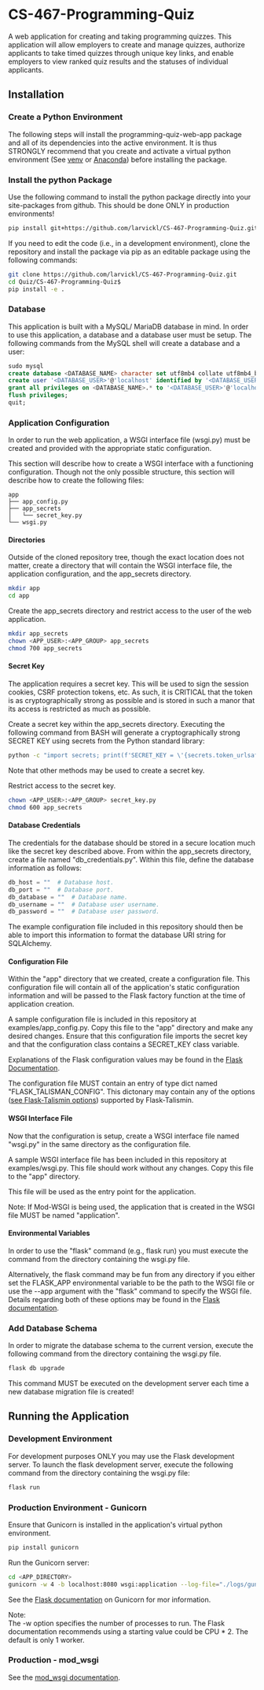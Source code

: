 # CS-467-Programming-Quiz
A web application for creating and taking programming quizzes. This application will allow employers to create and manage quizzes, authorize applicants to take timed quizzes through unique key links, and enable employers to view ranked quiz results and the statuses of individual applicants.
## Installation
### Create a Python Environment
The following steps will install the programming-quiz-web-app package and all of its dependencies into the active environment.  It is thus STRONGLY recommend that you create and activate a virtual python environment (See [venv](https://docs.python.org/3/library/venv.html) or [Anaconda](https://anaconda.org/)) before installing the package.

### Install the python Package
Use the following command to install the python package directly into your site-packages from github.  This should be done ONLY in production environments!
```bash
pip install git+https://github.com/larvickl/CS-467-Programming-Quiz.git
```

If you need to edit the code (i.e., in a development environment), clone the repository and install the package via pip as an editable package using the following commands:
```bash
git clone https://github.com/larvickl/CS-467-Programming-Quiz.git
cd Quiz/CS-467-Programming-Quiz$
pip install -e .
```
### Database
This application is built with a MySQL/ MariaDB database in mind.  In order to use this application, a database and a database user must be setup.  The following commands from the MySQL shell will create a database and a user:
```sql
sudo mysql
create database <DATABASE_NAME> character set utf8mb4 collate utf8mb4_bin;
create user '<DATABASE_USER>'@'localhost' identified by '<DATABASE_USER_PASSWORD>';
grant all privileges on <DATABASE_NAME>.* to '<DATABASE_USER>'@'localhost';
flush privileges;
quit;
```
### Application Configuration
In order to run the web application, a WSGI interface file (wsgi.py) must be created and provided with the appropriate static configuration.  

This section will describe how to create a WSGI interface with a functioning configuration.  Though not the only possible structure, this section will describe how to create the following files:
```
app
├── app_config.py
├── app_secrets
│   └── secret_key.py
└── wsgi.py
```
#### Directories
Outside of the cloned repository tree, though the exact location does not matter, create a directory that will contain the WSGI interface file, the application configuration, and the app_secrets directory.
```bash
mkdir app
cd app
```
Create the app_secrets directory and restrict access to the user of the web application.
```bash
mkdir app_secrets
chown <APP_USER>:<APP_GROUP> app_secrets
chmod 700 app_secrets
```
#### Secret Key
The application requires a secret key.  This will be used to sign the session cookies, CSRF protection tokens, etc.  As such, it is CRITICAL that the token is as cryptographically strong as possible and is stored in such a manor that its access is restricted as much as possible.

Create a secret key within the app_secrets directory. Executing the following command from BASH will generate a cryptographically strong SECRET KEY using secrets from the Python standard library:
```bash
python -c "import secrets; print(f'SECRET_KEY = \'{secrets.token_urlsafe(256)}\'')" > secret_key.py
```
Note that other methods may be used to create a secret key.

Restrict access to the secret key.
```bash
chown <APP_USER>:<APP_GROUP> secret_key.py
chmod 600 app_secrets
```
#### Database Credentials
The credentials for the database should be stored in a secure location much like the secret key described above.  From within the app_secrets directory, create a file named "db_credentials.py".  Within this file, define the database information as follows:
```python
db_host = ""  # Database host.
db_port = ""  # Database port.
db_database = ""  # Database name.
db_username = ""  # Database user username.
db_password = ""  # Database user password.
```
The example configuration file included in this repository should then be able to import this information to format the database URI string for SQLAlchemy.
#### Configuration File
Within the "app" directory that we created, create a configuration file.  This configuration file will contain all of the application's static configuration information and will be passed to the Flask factory function at the time of application creation.

A sample configuration file is included in this repository at examples/app_config.py.  Copy this file to the "app" directory and make any desired changes.  Ensure that this configuration file imports the secret key and that the configuration class contains a SECRET_KEY class variable.

Explanations of the Flask configuration values may be found in the [Flask Documentation](https://flask.palletsprojects.com/en/3.0.x/config/#builtin-configuration-values).

The configuration file MUST contain an entry of type dict named "FLASK_TALISMAN_CONFIG".  This dictonary may contain any of the options ([see Flask-Talismin options](https://github.com/GoogleCloudPlatform/flask-talisman?tab=readme-ov-file#options)) supported by Flask-Talismin.

#### WSGI Interface File
Now that the configuration is setup, create a WSGI interface file named "wsgi.py" in the same directory as the configuration file.  

A sample WSGI interface file has been included in this repository at examples/wsgi.py.  This file should work without any changes.  Copy this file to the "app" directory.  

This file will be used as the entry point for the application.

Note:  If Mod-WSGI is being used, the application that is created in the WSGI file MUST be named "application".

#### Environmental Variables
In order to use the "flask" command (e.g., flask run) you must execute the command from the directory containing the wsgi.py file.

Alternatively, the flask command may be fun from any directory if you either set the FLASK_APP environmental variable to be the path to the WSGI file or use the --app argument with the "flask" command to specify the WSGI file.  Details regarding both of these options may be found in the [Flask documentation](https://flask.palletsprojects.com/en/3.0.x/cli/).

### Add Database Schema
In order to migrate the database schema to the current version, execute the following command from the directory containing the wsgi.py file.
```python
flask db upgrade
```
This command MUST be executed on the development server each time a new database migration file is created!
## Running the Application
### Development Environment
For development purposes ONLY you may use the Flask development server.  To launch the flask development server, execute the following command from the directory containing the wsgi.py file:
```bash
flask run
```
### Production Environment - Gunicorn
Ensure that Gunicorn is installed in the application's virtual python environment.
```bash
pip install gunicorn
```
Run the Gunicorn server:
```bash
cd <APP_DIRECTORY>
gunicorn -w 4 -b localhost:8080 wsgi:application --log-file="./logs/gunicorn.log"
```
See the [Flask documentation](https://flask.palletsprojects.com/en/3.0.x/deploying/gunicorn/#running) on Gunicorn for mor information.

Note:  
The -w option specifies the number of processes to run.  The Flask documentation recommends using a starting value could be CPU * 2.  The default is only 1 worker.

### Production - mod_wsgi
See the [mod_wsgi documentation](https://modwsgi.readthedocs.io/en/master/).